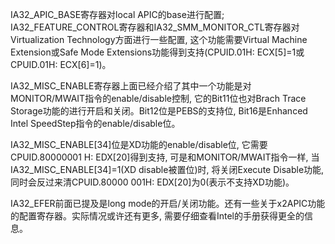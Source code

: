 IA32\_APIC\_BASE寄存器对local APIC的base进行配置; IA32\_FEATURE\_CONTROL寄存器和IA32\_SMM\_MONITOR\_CTL寄存器对Virtualization Technology方面进行一些配置, 这个功能需要Virtual Machine Extension或Safe Mode Extensions功能得到支持(CPUID.01H: ECX[5]=1或CPUID.01H: ECX[6]=1)。

IA32\_MISC\_ENABLE寄存器上面已经介绍了其中一个功能是对MONITOR/MWAIT指令的enable/disable控制, 它的Bit11位也对Brach Trace Storage功能的进行开启和关闭。Bit12位是PEBS的支持位, Bit16是Enhanced Intel SpeedStep指令的enable/disable位。

IA32\_MISC\_ENABLE[34]位是XD功能的enable/disable位, 它需要CPUID.80000001 H: EDX[20]得到支持, 可是和MONITOR/MWAIT指令一样, 当IA32\_MISC\_ENABLE[34]=1(XD disable被置位)时, 将关闭Execute Disable功能, 同时会反过来清CPUID.80000 001H: EDX[20]为0(表示不支持XD功能)。

IA32\_EFER前面已提及是long mode的开启/关闭功能。还有一些关于x2APIC功能的配置寄存器。实际情况或许还有更多, 需要仔细查看Intel的手册获得更全的信息。